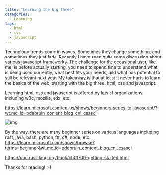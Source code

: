```yaml
---
title: "Learning the big three"
categories:
  - Learning
tags:
  - html
  - css
  - javascript
---
```


Technology trends come in waves. Sometimes they change something, and sometimes they just fade. Recently I have seen quite some discussion about various javascript frameworks. The challenge for the occasional user, like me, is before actually starting, you need to spend time to understand what is being used currently, what best fits your needs, and what has potential to still be relevant next year. My takeaway is that at least it never hurts to learn the basics of the web, starting with the big three: html, css and javascript. 

Learning html, css and javascript is offered by lots of organizations including w3c, mozilla, edx, etc. 

https://learn.microsoft.com/en-us/shows/beginners-series-to-javascript/?wt.mc_id=pdebruin_content_blog_cnl_csasci

![img](../assets/images/2023-02-10-learning-the-big-three.png)

By the way, there are many beginner series on various languages including rust, java, bash, python, f#, c#, node, etc. 
https://learn.microsoft.com/shows/browse?terms=beginner&wt.mc_id=pdebruin_content_blog_cnl_csasci

https://doc.rust-lang.org/book/ch01-00-getting-started.html

Thanks for reading! :-)
